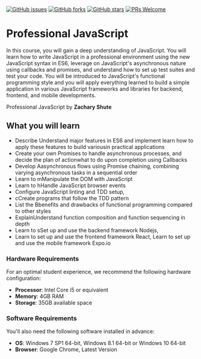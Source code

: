 [![GitHub issues](https://img.shields.io/github/issues/TrainingByPackt/Professional-JavaScript.svg)](https://github.com/TrainingByPackt/Professional-JavaScript/issues)
[![GitHub forks](https://img.shields.io/github/forks/TrainingByPackt/Professional-JavaScript.svg)](https://github.com/TrainingByPackt/Professional-JavaScript/network)
[![GitHub stars](https://img.shields.io/github/stars/TrainingByPackt/Professional-JavaScript.svg)](https://github.com/TrainingByPackt/Professional-JavaScript/stargazers)
[![PRs Welcome](https://img.shields.io/badge/PRs-welcome-brightgreen.svg)](https://github.com/TrainingByPackt/Professional-JavaScript/pulls)

# Professional JavaScript
In this course, you will gain a deep understanding of JavaScript. You will learn how to write JavaScript in a professional environment using the new JavaScript syntax in ES6, leverage on JavaScript's asynchronous nature using callbacks and promises, and understand how to set up test suites and test your code. You will be introduced to JavaScript's functional programming style and you will apply everything learned to build a simple application in various JavaScript frameworks and libraries for backend, frontend, and mobile developments.

Professional JavaScript by **Zachary Shute**

## What you will learn
*	Describe Understand major features in ES6 and implement learn how to apply these features to build variousin practical applications
* Create your own Promises to handle asynchronous processes, and decide the plan of actionwhat to do upon completion using Callbacks
*	Develop Aasynchronous flows using Promise chaining, combining varying asynchronous tasks in a sequential order
*	Learn to mManipulate the DOM with JavaScript
*	Learn to hHandle JavaScript browser events
*	Configure JavaScript linting and TDD setup, 
*	cCreate programs that follow the TDD pattern
*	List the Bbenefits and drawbacks of functional programming compared to other styles 
*	ExplainUnderstand function composition and function sequencing in depth
*	Learn to sSet up and use the backend framework Nodejs,
*	Learn to set up and use the frontend framework React, Learn to set up and use the mobile framework Expo.io


### Hardware Requirements
For an optimal student experience, we recommend the following hardware configuration:
* **Processor**: Intel Core i5 or equivalent
* **Memory**: 4GB RAM
* **Storage**: 35GB available space

### Software Requirements
You'll also need the following software installed in advance:
* **OS**: Windows 7 SP1 64-bit, Windows 8.1 64-bit or Windows 10 64-bit
* **Browser**: Google Chrome, Latest Version
